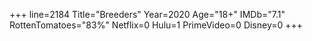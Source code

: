 +++
line=2184
Title="Breeders"
Year=2020
Age="18+"
IMDb="7.1"
RottenTomatoes="83%"
Netflix=0
Hulu=1
PrimeVideo=0
Disney=0
+++

